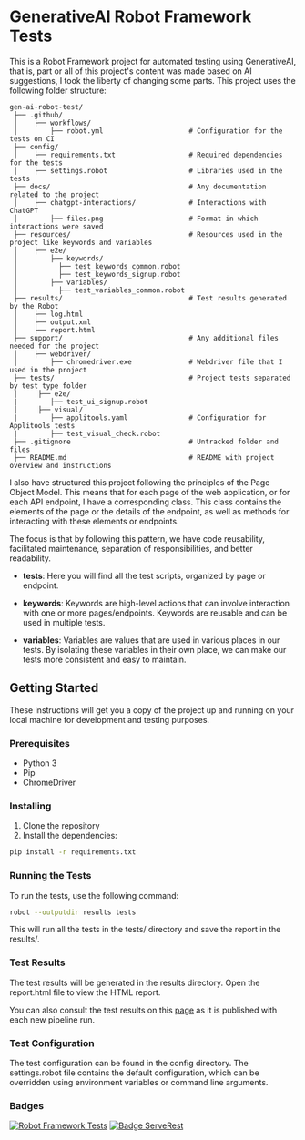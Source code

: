 # GenerativeAI Robot Framework Tests

This is a Robot Framework project for automated testing using GenerativeAI, that is, part or all of this project's content was made based on AI suggestions, I took the liberty of changing some parts. This project uses the following folder structure:

```
gen-ai-robot-test/                     
 ├── .github/                               
 │    ├── workflows/                        
 │        ├── robot.yml                     # Configuration for the tests on CI
 ├── config/                               
 │    ├── requirements.txt                  # Required dependencies for the tests
 │    ├── settings.robot                    # Libraries used in the tests
 ├── docs/                                  # Any documentation related to the project
 │    ├── chatgpt-interactions/             # Interactions with ChatGPT           
 │        ├── files.png                     # Format in which interactions were saved
 ├── resources/                             # Resources used in the project like keywords and variables
 │    ├── e2e/
 │        ├── keywords/
 │          ├── test_keywords_common.robot
 │          ├── test_keywords_signup.robot  
 │        ├── variables/
 │          ├── test_variables_common.robot  
 ├── results/                               # Test results generated by the Robot
 │    ├── log.html
 │    ├── output.xml    
 │    ├── report.html
 ├── support/                               # Any additional files needed for the project
 │    ├── webdriver/  
 │        ├── chromedriver.exe              # Webdriver file that I used in the project
 ├── tests/                                 # Project tests separated by test type folder                                        
 │     ├── e2e/
 |        ├── test_ui_signup.robot                                                    
 │     ├── visual/
 |        ├── applitools.yaml               # Configuration for Applitools tests
 |        ├── test_visual_check.robot                                                                                             
 ├── .gitignore                             # Untracked folder and files
 ├── README.md                              # README with project overview and instructions
```

I also have structured this project following the principles of the Page Object Model. This means that for each page of the web application, or for each API endpoint, I have a corresponding class. This class contains the elements of the page or the details of the endpoint, as well as methods for interacting with these elements or endpoints.

The focus is that by following this pattern, we have code reusability, facilitated maintenance, separation of responsibilities, and better readability.

- **tests**: Here you will find all the test scripts, organized by page or endpoint.

- **keywords**: Keywords are high-level actions that can involve interaction with one or more pages/endpoints. Keywords are reusable and can be used in multiple tests. 

- **variables**: Variables are values that are used in various places in our tests. By isolating these variables in their own place, we can make our tests more consistent and easy to maintain.

## Getting Started

These instructions will get you a copy of the project up and running on your local machine for development and testing purposes.

### Prerequisites

- Python 3
- Pip
- ChromeDriver

### Installing

1. Clone the repository
2. Install the dependencies:

```sh
pip install -r requirements.txt
```

### Running the Tests

To run the tests, use the following command:

```sh
robot --outputdir results tests
```

This will run all the tests in the tests/ directory and save the report in the results/.

### Test Results

The test results will be generated in the results directory. Open the report.html file to view the HTML report.

You can also consult the test results on this [page](https://samska.github.io/gen-ai-robot-test/report.html) as it is published with each new pipeline run.

### Test Configuration

The test configuration can be found in the config directory. The settings.robot file contains the default configuration, which can be overridden using environment variables or command line arguments.

### Badges

[![Robot Framework Tests](https://github.com/Samska/gen-ai-robot-test/actions/workflows/robot.yml/badge.svg)](https://github.com/Samska/gen-ai-robot-test/actions/workflows/robot.yml)
[![Badge ServeRest](https://img.shields.io/badge/API-ServeRest-green)](https://github.com/ServeRest/ServeRest/)